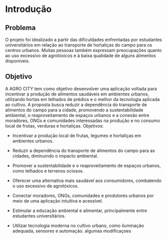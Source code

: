 # Introdução 

## Problema
O projeto foi idealizado a partir das dificuldades enfrentadas por estudantes universitários em relação ao transporte de hortaliças do campo para os centros urbanos. Muitas pessoas também expressam preocupações quanto ao uso excessivo de agrotóxicos e à baixa qualidade de alguns alimentos disponíveis.

## Objetivo
A AGRO CITY tem como objetivo desenvolver uma aplicação voltada para incentivar a produção de alimentos saudáveis em ambientes urbanos, utilizando hortas em telhados de prédios e o melhor da tecnologia aplicada ao cultivo. A proposta busca reduzir a dependência do transporte de alimentos do campo para a cidade, promovendo a sustentabilidade ambiental, o reaproveitamento de espaços urbanos e a conexão entre moradores, ONGs e comunidades interessadas na produção e no consumo local de frutas, verduras e hortaliças.
Objetivos:
 - Incentivar a produção local de frutas, legumes e hortaliças em ambientes urbanos.

- Reduzir a dependência do transporte de alimentos do campo para as cidades, diminuindo o impacto ambiental.

- Promover a sustentabilidade e o reaproveitamento de espaços urbanos, como telhados e terrenos ociosos.

- Oferecer uma alternativa mais saudável aos consumidores, combatendo o uso excessivo de agrotóxicos.

- Conectar moradores, ONGs, comunidades e produtores urbanos por meio de uma aplicação intuitiva e acessível.

- Estimular a educação ambiental e alimentar, principalmente entre estudantes universitários.

 - Utilizar tecnologia moderna no cultivo urbano, como iluminação adequada, sensores e automação.
 algumas modificaçoes
 
